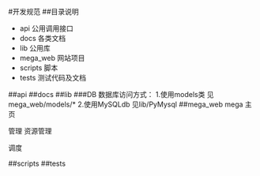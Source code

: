 #开发规范
##目录说明
* api  公用调用接口
* docs 各类文档
* lib  公用库
* mega_web  网站项目
* scripts   脚本
* tests		测试代码及文档

##api
##docs
##lib
###DB
数据库访问方式：
1.使用models类 见mega_web/models/*
2.使用MySQLdb  见lib/PyMysql
##mega_web
mega   主页

管理    资源管理

调度

##scripts
##tests
  